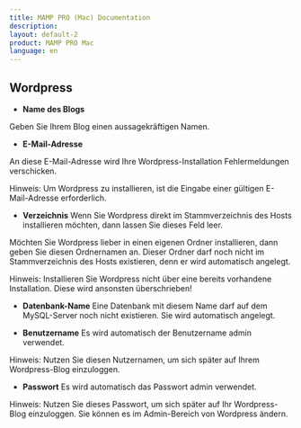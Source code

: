 ```yaml
---
title: MAMP PRO (Mac) Documentation
description: 
layout: default-2
product: MAMP PRO Mac
language: en
---
```


## Wordpress

*  **Name des Blogs** 

Geben Sie Ihrem Blog einen aussagekräftigen Namen.

*  **E-Mail-Adresse**

An diese E-Mail-Adresse wird Ihre Wordpress-Installation Fehlermeldungen verschicken.

Hinweis: Um Wordpress zu installieren, ist die Eingabe einer gültigen E-Mail-Adresse erforderlich.

*  **Verzeichnis**
Wenn Sie Wordpress direkt im Stammverzeichnis des Hosts installieren möchten, dann lassen Sie dieses Feld leer.

Möchten Sie Wordpress lieber in einen eigenen Ordner installieren, dann geben Sie diesen Ordnernamen an. Dieser Ordner darf noch nicht im Stammverzeichnis des Hosts existieren, denn er wird automatisch angelegt.

Hinweis: Installieren Sie Wordpress nicht über eine bereits vorhandene Installation. Diese wird ansonsten überschrieben!


*  **Datenbank-Name**
Eine Datenbank mit diesem Name darf auf dem MySQL-Server noch nicht existieren. Sie wird automatisch angelegt.

*  **Benutzername**
Es wird automatisch der Benutzername admin verwendet.

Hinweis: Nutzen Sie diesen Nutzernamen, um sich später auf Ihrem Wordpress-Blog einzuloggen.

*  **Passwort**
Es wird automatisch das Passwort admin verwendet.

Hinweis: Nutzen Sie dieses Passwort, um sich später auf Ihr Wordpress-Blog einzuloggen. Sie können es im Admin-Bereich von Wordpress ändern.
